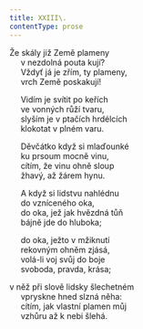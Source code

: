 ```yaml
---
title: XXIII\.
contentType: prose
---
```


Že skály již Země plameny  
     v nezdolná pouta kují?  
     Vždyť já je zřím, ty plameny,  
     vrch Země poskakují!

     Vidím je svítit po keřích  
     ve vonných růží tvaru,  
     slyším je v ptačích hrdélcích  
     klokotat v plném varu.

     Děvčátko když si mlaďounké  
     ku prsoum mocně vinu,  
     cítím, že vinu ohně sloup  
     žhavý, až žárem hynu.

     A když si lidstvu nahlédnu  
     do vzníceného oka,  
     do oka, jež jak hvězdná tůň  
     bájně jde do hluboka;

     do oka, ježto v mžiknutí  
     rekovným ohněm zjásá,  
     volá-li voj svůj do boje  
     svoboda, pravda, krása;

v něž při slově lidsky šlechetném  
     vpryskne hned slzná něha:  
     cítím, jak vlastní plamen můj  
     vzhůru až k nebi šlehá.
